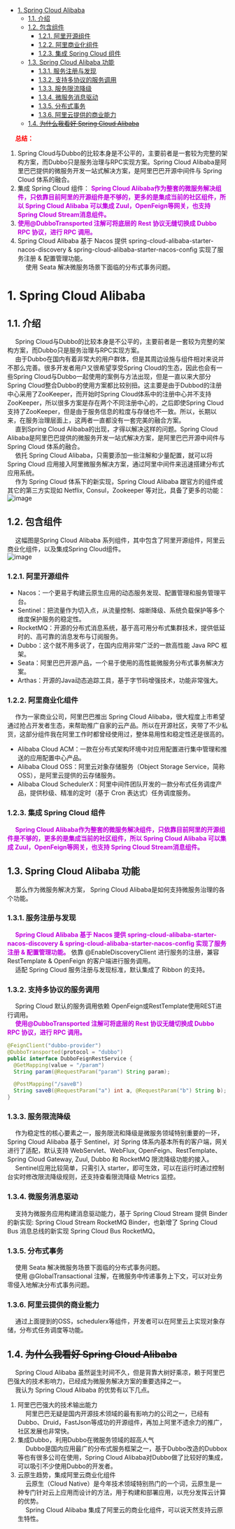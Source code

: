 
<!-- TOC -->

- [1. Spring Cloud Alibaba](#1-spring-cloud-alibaba)
    - [1.1. 介绍](#11-介绍)
    - [1.2. 包含组件](#12-包含组件)
        - [1.2.1. 阿里开源组件](#121-阿里开源组件)
        - [1.2.2. 阿里商业化组件](#122-阿里商业化组件)
        - [1.2.3. 集成 Spring Cloud 组件](#123-集成-spring-cloud-组件)
    - [1.3. Spring Cloud Alibaba 功能](#13-spring-cloud-alibaba-功能)
        - [1.3.1. 服务注册与发现](#131-服务注册与发现)
        - [1.3.2. 支持多协议的服务调用](#132-支持多协议的服务调用)
        - [1.3.3. 服务限流降级](#133-服务限流降级)
        - [1.3.4. 微服务消息驱动](#134-微服务消息驱动)
        - [1.3.5. 分布式事务](#135-分布式事务)
        - [1.3.6. 阿里云提供的商业能力](#136-阿里云提供的商业能力)
    - [1.4. ~~为什么我看好 Spring Cloud Alibaba~~](#14-为什么我看好-spring-cloud-alibaba)

<!-- /TOC -->

&emsp; **<font color = "red">总结：</font>**  
1. Spring Cloud与Dubbo的比较本身是不公平的，主要前者是一套较为完整的架构方案，而Dubbo只是服务治理与RPC实现方案。Spring Cloud Alibaba是阿里巴巴提供的微服务开发一站式解决方案，是阿里巴巴开源中间件与 Spring Cloud 体系的融合。   
2. 集成 Spring Cloud 组件： **<font color = "clime">Spring Cloud Alibaba作为整套的微服务解决组件，只依靠目前阿里的开源组件是不够的，更多的是集成当前的社区组件，所以 Spring Cloud Alibaba 可以集成 Zuul，OpenFeign等网关，也支持 Spring Cloud Stream消息组件。</font>**  
3. **<font color = "clime">使用@DubboTransported 注解可将底层的 Rest 协议无缝切换成 Dubbo RPC 协议，进行 RPC 调用。</font>**  
4. Spring Cloud Alibaba 基于 Nacos 提供 spring-cloud-alibaba-starter-nacos-discovery & spring-cloud-alibaba-starter-nacos-config 实现了服务注册 & 配置管理功能。  
&emsp; 使用 Seata 解决微服务场景下面临的分布式事务问题。  

# 1. Spring Cloud Alibaba

<!-- 
Spring Cloud Alibaba 新一代微服务解决方案
https://zhuanlan.zhihu.com/p/98874444
-->

## 1.1. 介绍
&emsp; Spring Cloud与Dubbo的比较本身是不公平的，主要前者是一套较为完整的架构方案，而Dubbo只是服务治理与RPC实现方案。  
&emsp; 由于Dubbo在国内有着非常大的用户群体，但是其周边设施与组件相对来说并不那么完善。很多开发者用户又很希望享受Spring Cloud的生态，因此也会有一些Spring Cloud与Dubbo一起使用的案例与方法出现，但是一直以来大部分Spring Cloud整合Dubbo的使用方案都比较别扭。这主要是由于Dubbod的注册中心采用了ZooKeeper，而开始时Spring Cloud体系中的注册中心并不支持ZooKeeper，所以很多方案是存在两个不同注册中心的，之后即使Spring Cloud支持了ZooKeeper，但是由于服务信息的粒度与存储也不一致。所以，长期以来，在服务治理层面上，这两者一直都没有一套完美的融合方案。  
&emsp; 直到Spring Cloud Alibaba的出现，才得以解决这样的问题。Spring Cloud Alibaba是阿里巴巴提供的微服务开发一站式解决方案，是阿里巴巴开源中间件与 Spring Cloud 体系的融合。    
&emsp; 依托 Spring Cloud Alibaba，只需要添加一些注解和少量配置，就可以将 Spring Cloud 应用接入阿里微服务解决方案，通过阿里中间件来迅速搭建分布式应用系统。  
&emsp; 作为 Spring Cloud 体系下的新实现，Spring Cloud Alibaba 跟官方的组件或其它的第三方实现如 Netflix, Consul，Zookeeper 等对比，具备了更多的功能：  
![image](http://www.wt1814.com/static/view/images/microService/Dubbo/dubbo-66.png)   

## 1.2. 包含组件  
&emsp; 这幅图是Spring Cloud Alibaba 系列组件，其中包含了阿里开源组件，阿里云商业化组件，以及集成Spring Cloud组件。  
![image](http://www.wt1814.com/static/view/images/microService/Dubbo/dubbo-67.png)   

### 1.2.1. 阿里开源组件
* Nacos：一个更易于构建云原生应用的动态服务发现、配置管理和服务管理平台。
* Sentinel：把流量作为切入点，从流量控制、熔断降级、系统负载保护等多个维度保护服务的稳定性。
* RocketMQ：开源的分布式消息系统，基于高可用分布式集群技术，提供低延时的、高可靠的消息发布与订阅服务。
* Dubbo：这个就不用多说了，在国内应用非常广泛的一款高性能 Java RPC 框架。
* Seata：阿里巴巴开源产品，一个易于使用的高性能微服务分布式事务解决方案。
* Arthas：开源的Java动态追踪工具，基于字节码增强技术，功能非常强大。

### 1.2.2. 阿里商业化组件
&emsp; 作为一家商业公司，阿里巴巴推出 Spring Cloud Alibaba，很大程度上市希望通过抢占开发者生态，来帮助推广自家的云产品。所以在开源社区，夹带了不少私货，这部分组件我在阿里工作时都曾经使用过，整体易用性和稳定性还是很高的。

* Alibaba Cloud ACM：一款在分布式架构环境中对应用配置进行集中管理和推送的应用配置中心产品。
* Alibaba Cloud OSS：阿里云对象存储服务（Object Storage Service，简称 OSS），是阿里云提供的云存储服务。
* Alibaba Cloud SchedulerX：阿里中间件团队开发的一款分布式任务调度产品，提供秒级、精准的定时（基于 Cron 表达式）任务调度服务。

### 1.2.3. 集成 Spring Cloud 组件
&emsp; **<font color = "clime">Spring Cloud Alibaba作为整套的微服务解决组件，只依靠目前阿里的开源组件是不够的，更多的是集成当前的社区组件，所以 Spring Cloud Alibaba 可以集成 Zuul，OpenFeign等网关，也支持 Spring Cloud Stream消息组件。</font>**  

## 1.3. Spring Cloud Alibaba 功能
&emsp; 那么作为微服务解决方案， Spring Cloud Alibaba是如何支持微服务治理的各个功能。

### 1.3.1. 服务注册与发现
&emsp; **<font color = "clime">Spring Cloud Alibaba 基于 Nacos 提供 spring-cloud-alibaba-starter-nacos-discovery & spring-cloud-alibaba-starter-nacos-config 实现了服务注册 & 配置管理功能。</font>** 依靠 @EnableDiscoveryClient 进行服务的注册，兼容 RestTemplate & OpenFeign 的客户端进行服务调用。  
&emsp; 适配 Spring Cloud 服务注册与发现标准，默认集成了 Ribbon 的支持。

### 1.3.2. 支持多协议的服务调用
&emsp; Spring Cloud 默认的服务调用依赖 OpenFeign或RestTemplate使用REST进行调用。  
&emsp; **<font color = "clime">使用@DubboTransported 注解可将底层的 Rest 协议无缝切换成 Dubbo RPC 协议，进行 RPC 调用。</font>**  

```java
@FeignClient("dubbo-provider")
@DubboTransported(protocol = "dubbo")
public interface DubboFeignRestService {
  @GetMapping(value = "/param")
  String param(@RequestParam("param") String param);

  @PostMapping("/saveB")
  String saveB(@RequestParam("a") int a, @RequestParam("b") String b);
}
```

### 1.3.3. 服务限流降级
&emsp; 作为稳定性的核心要素之一，服务限流和降级是微服务领域特别重要的一环，Spring Cloud Alibaba 基于 Sentinel，对 Spring 体系内基本所有的客户端，网关进行了适配，默认支持 WebServlet、WebFlux, OpenFeign、RestTemplate、Spring Cloud Gateway, Zuul, Dubbo 和 RocketMQ 限流降级功能的接入。  
&emsp; Sentinel应用比较简单，只需引入 starter，即可生效，可以在运行时通过控制台实时修改限流降级规则，还支持查看限流降级 Metrics 监控。

### 1.3.4. 微服务消息驱动
&emsp; 支持为微服务应用构建消息驱动能力，基于 Spring Cloud Stream 提供 Binder 的新实现: Spring Cloud Stream RocketMQ Binder，也新增了 Spring Cloud Bus 消息总线的新实现 Spring Cloud Bus RocketMQ。

### 1.3.5. 分布式事务
&emsp; 使用 Seata 解决微服务场景下面临的分布式事务问题。  
&emsp; 使用 @GlobalTransactional 注解，在微服务中传递事务上下文，可以对业务零侵入地解决分布式事务问题。

### 1.3.6. 阿里云提供的商业能力
&emsp; 通过上面提到的OSS，schedulerx等组件，开发者可以在阿里云上实现对象存储，分布式任务调度等功能。  

## 1.4. ~~为什么我看好 Spring Cloud Alibaba~~
&emsp; Spring Cloud Alibaba 虽然诞生时间不久，但是背靠大树好乘凉，赖于阿里巴巴强大的技术影响力，已经成为微服务解决方案的重要选择之一。  
&emsp; 我认为 Spring Cloud Alibaba 的优势有以下几点。  
1. 阿里巴巴强大的技术输出能力  
&emsp; 阿里巴巴无疑是国内开源技术领域的最有影响力的公司之一，已经有Dubbo、Druid，FastJson等成功的开源组件，再加上阿里不遗余力的推广，社区发展也非常快。  
2. 集成Dubbo，利用Dubbo在微服务领域的超高人气  
&emsp; Dubbo是国内应用最广的分布式服务框架之一，基于Dubbo改造的Dubbox等也有很多公司在使用，Spring Cloud Alibaba对Dubbo做了比较好的集成，可以吸引不少使用Dubbo的开发者。  
3. 云原生趋势，集成阿里云商业化组件  
&emsp; 云原生（Cloud Native）是今年技术领域特别热门的一个词，云原生是一种专门针对云上应用而设计的方法，用于构建和部署应用，以充分发挥云计算的优势。  
&emsp; Spring Cloud Alibaba 集成了阿里云的商业化组件，可以说天然支持云原生特性。  
